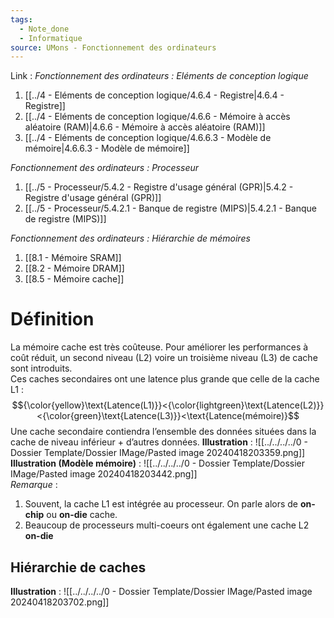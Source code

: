 ```yaml
---
tags:
  - Note_done
  - Informatique
source: UMons - Fonctionnement des ordinateurs
---
```


Link :
_Fonctionnement des ordinateurs : Eléments de conception logique_
1. [[../4 - Eléments de conception logique/4.6.4 - Registre|4.6.4 - Registre]]
2. [[../4 - Eléments de conception logique/4.6.6 - Mémoire à accès aléatoire (RAM)|4.6.6 - Mémoire à accès aléatoire (RAM)]]
3. [[../4 - Eléments de conception logique/4.6.6.3 - Modèle de mémoire|4.6.6.3 - Modèle de mémoire]]

_Fonctionnement des ordinateurs : Processeur_
1. [[../5 - Processeur/5.4.2 - Registre d'usage général (GPR)|5.4.2 - Registre d'usage général (GPR)]]
2. [[../5 - Processeur/5.4.2.1 - Banque de registre (MIPS)|5.4.2.1 - Banque de registre (MIPS)]]

_Fonctionnement des ordinateurs : Hiérarchie de mémoires_
1. [[8.1 - Mémoire SRAM]]
2. [[8.2 - Mémoire DRAM]]
3. [[8.5 - Mémoire cache]]

# Définition
La mémoire cache est très coûteuse. Pour améliorer les performances à coût réduit, un second niveau (L2) voire un troisième niveau (L3) de cache sont introduits. 
\
Ces caches secondaires ont une latence plus grande que celle de la cache L1 : $${\color{yellow}\text{Latence(L1)}}<{\color{lightgreen}\text{Latence(L2)}}<{\color{green}\text{Latence(L3)}}<\text{Latence(mémoire)}$$ Une cache secondaire contiendra l’ensemble des données situées dans la cache de niveau inférieur + d’autres données.
**Illustration** : ![[../../../../0 - Dossier Template/Dossier IMage/Pasted image 20240418203359.png]]
**Illustration (Modèle mémoire)** : ![[../../../../0 - Dossier Template/Dossier IMage/Pasted image 20240418203442.png]]
\
_Remarque_ :
1. Souvent, la cache L1 est intégrée au processeur. On parle alors de **on-chip** ou **on-die** cache. 
2. Beaucoup de processeurs multi-coeurs ont également une cache L2 **on-die**

## Hiérarchie de caches 
**Illustration** : ![[../../../../0 - Dossier Template/Dossier IMage/Pasted image 20240418203702.png]]
